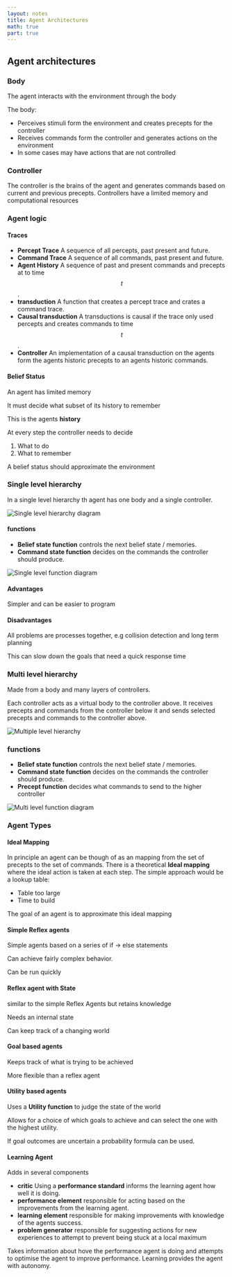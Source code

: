```yaml
---
layout: notes
title: Agent Architectures
math: true
part: true
---
```


## Agent architectures 

### Body
The agent interacts with the environment through the body

The body:
* Perceives stimuli form the environment and creates precepts for the controller
* Receives commands form the controller and generates actions on the environment
* In some cases may have actions that are not controlled

### Controller
The controller is the brains of the agent and generates commands based on current and previous precepts.
Controllers have a limited memory and computational resources

### Agent logic
#### Traces
* **Percept Trace** A sequence of all percepts, past present and future.
* **Command Trace** A sequence of all commands, past present and future.
* **Agent History** A sequence of past and present commands and precepts at to time $$t$$.
* **transduction** A function that creates a percept trace and crates a command trace.
* **Causal transduction** A transductions is causal if the trace only used percepts and creates commands to time $$t$$. 
* **Controller** An implementation of a causal transduction on the agents form the agents historic precepts to an agents historic commands.

#### Belief Status
An agent has limited memory 

It must decide what subset of its history to remember

This is the agents **history**

At every step the controller needs to decide
1. What to do
2. What to remember

A belief status should approximate the environment
### Single level hierarchy
In a single level hierarchy th agent has one body and a single controller.

![Single level hierarchy diagram](/assets/single_level_hierarchy.png)

#### functions
* **Belief state function** controls the next belief state / memories.
* **Command state function** decides on the commands the controller should produce.

![Single level function diagram](/assets/single_level_funcitons.png)

#### Advantages
Simpler and can be easier to program

#### Disadvantages
All problems are processes together, e.g collision detection and long term planning

This can slow down the goals that need a quick response time

### Multi level hierarchy

Made from a body and many layers of controllers.

Each controller acts as a virtual body to the controller above. It receives precepts and commands from the controller below it and sends selected precepts and commands to the controller above.

![Multiple level hierarchy](assets/multiple_level_hierarchy.png)

### functions
* **Belief state function** controls the next belief state / memories.
* **Command state function** decides on the commands the controller should produce.
* **Precept function** decides what commands to send to the higher controller

![Multi level function diagram](assets/miltiple_level_functions.png)

### Agent Types
#### Ideal Mapping
In principle an agent can be though of as an mapping from the set of precepts to the set of commands. There is a theoretical **Ideal mapping** where the ideal action is taken at each step.
The simple approach would be a lookup table:
* Table too large
* Time to build

The goal of an agent is to approximate this ideal mapping 

#### Simple Reflex agents
Simple agents based on a series of if -> else statements

Can achieve fairly complex behavior.

Can be run quickly

#### Reflex agent with State
similar to the simple Reflex Agents but retains knowledge

Needs an internal state

Can keep track of a changing world
#### Goal based agents
Keeps track of what is trying to be achieved

More flexible than a reflex agent

#### Utility based agents

Uses a **Utility function** to judge the state of the world

Allows for a choice of which goals to achieve and can select the one with the highest utility.

If goal outcomes are uncertain a probability formula can be used.


#### Learning Agent
Adds in several components
* **critic** Using a **performance standard** informs the learning agent how well it is doing.
* **performance element** responsible for acting based on the improvements from the learning agent.
* **learning element** responsible for making improvements with knowledge of the agents success.
* **problem generator** responsible for suggesting actions for new experiences to attempt to prevent being stuck at a local maximum

Takes information about hove the performance agent is doing and attempts to optimise the agent to improve performance.
Learning provides the agent with autonomy. 
